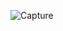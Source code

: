![Capture](https://user-images.githubusercontent.com/115986198/222858106-c519d868-c220-4135-bbdd-ff3be90f212a.PNG)
